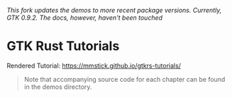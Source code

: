 *This fork updates the demos to more recent package versions. Currently, GTK 0.9.2. The docs, however, haven't been touched*

# GTK Rust Tutorials

Rendered Tutorial: https://mmstick.github.io/gtkrs-tutorials/

> Note that accompanying source code for each chapter can be found in the demos directory.
